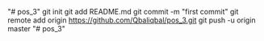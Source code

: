 "# pos_3"  git init git add README.md git commit -m "first commit" git remote add origin https://github.com/Qbaliqbal/pos_3.git git push -u origin master
"# pos_3" 
